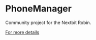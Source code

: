 # PhoneManager

Community project for the Nextbit Robin.

[For more details](https://community.nextbit.com/t5/Rebel-Yell/Looking-for-people-to-work-on-a-phone-manager-for-the-Robin/td-p/29627)
